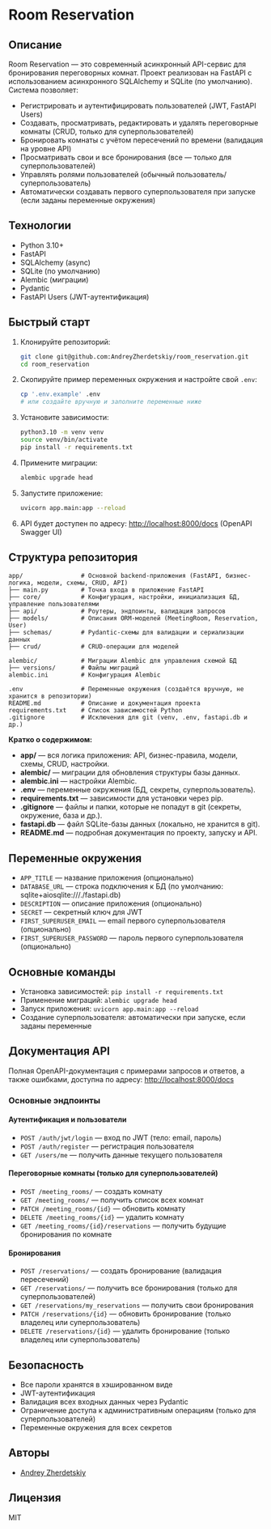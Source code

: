 # Room Reservation

## Описание

Room Reservation — это современный асинхронный API-сервис для бронирования переговорных комнат. Проект реализован на FastAPI с использованием асинхронного SQLAlchemy и SQLite (по умолчанию). Система позволяет:

- Регистрировать и аутентифицировать пользователей (JWT, FastAPI Users)
- Создавать, просматривать, редактировать и удалять переговорные комнаты (CRUD, только для суперпользователей)
- Бронировать комнаты с учётом пересечений по времени (валидация на уровне API)
- Просматривать свои и все бронирования (все — только для суперпользователей)
- Управлять ролями пользователей (обычный пользователь/суперпользователь)
- Автоматически создавать первого суперпользователя при запуске (если заданы переменные окружения)

## Технологии
- Python 3.10+
- FastAPI
- SQLAlchemy (async)
- SQLite (по умолчанию)
- Alembic (миграции)
- Pydantic
- FastAPI Users (JWT-аутентификация)

## Быстрый старт

1. Клонируйте репозиторий:
   ```bash
   git clone git@github.com:AndreyZherdetskiy/room_reservation.git
   cd room_reservation
   ```
2. Скопируйте пример переменных окружения и настройте свой `.env`:
   ```bash
   cp '.env.example' .env
   # или создайте вручную и заполните переменные ниже
   ```
3. Установите зависимости:
   ```bash
   python3.10 -m venv venv
   source venv/bin/activate
   pip install -r requirements.txt
   ```
4. Примените миграции:
   ```bash
   alembic upgrade head
   ```
5. Запустите приложение:
   ```bash
   uvicorn app.main:app --reload
   ```
6. API будет доступен по адресу: [http://localhost:8000/docs](http://localhost:8000/docs) (OpenAPI Swagger UI)

## Структура репозитория

```
app/                # Основной backend-приложения (FastAPI, бизнес-логика, модели, схемы, CRUD, API)
├── main.py         # Точка входа в приложение FastAPI
├── core/           # Конфигурация, настройки, инициализация БД, управление пользователями
├── api/            # Роутеры, эндпоинты, валидация запросов
├── models/         # Описания ORM-моделей (MeetingRoom, Reservation, User)
├── schemas/        # Pydantic-схемы для валидации и сериализации данных
├── crud/           # CRUD-операции для моделей

alembic/            # Миграции Alembic для управления схемой БД
├── versions/       # Файлы миграций
alembic.ini         # Конфигурация Alembic

.env                # Переменные окружения (создаётся вручную, не хранится в репозитории)
README.md           # Описание и документация проекта
requirements.txt    # Список зависимостей Python
.gitignore          # Исключения для git (venv, .env, fastapi.db и др.)
```

**Кратко о содержимом:**
- **app/** — вся логика приложения: API, бизнес-правила, модели, схемы, CRUD, настройки.
- **alembic/** — миграции для обновления структуры базы данных.
- **alembic.ini** — настройки Alembic.
- **.env** — переменные окружения (БД, секреты, суперпользователь).
- **requirements.txt** — зависимости для установки через pip.
- **.gitignore** — файлы и папки, которые не попадут в git (секреты, окружение, база и др.).
- **fastapi.db** — файл SQLite-базы данных (локально, не хранится в git).
- **README.md** — подробная документация по проекту, запуску и API.

## Переменные окружения

- `APP_TITLE` — название приложения (опционально)
- `DATABASE_URL` — строка подключения к БД (по умолчанию: sqlite+aiosqlite:///./fastapi.db)
- `DESCRIPTION` — описание приложения (опционально)
- `SECRET` — секретный ключ для JWT
- `FIRST_SUPERUSER_EMAIL` — email первого суперпользователя (опционально)
- `FIRST_SUPERUSER_PASSWORD` — пароль первого суперпользователя (опционально)

## Основные команды

- Установка зависимостей: `pip install -r requirements.txt`
- Применение миграций: `alembic upgrade head`
- Запуск приложения: `uvicorn app.main:app --reload`
- Создание суперпользователя: автоматически при запуске, если заданы переменные

## Документация API

Полная OpenAPI-документация с примерами запросов и ответов, а также ошибками, доступна по адресу: [http://localhost:8000/docs](http://localhost:8000/docs)

### Основные эндпоинты

#### Аутентификация и пользователи

- `POST /auth/jwt/login` — вход по JWT (тело: email, пароль)
- `POST /auth/register` — регистрация пользователя
- `GET /users/me` — получить данные текущего пользователя

#### Переговорные комнаты (только для суперпользователей)

- `POST /meeting_rooms/` — создать комнату
- `GET /meeting_rooms/` — получить список всех комнат
- `PATCH /meeting_rooms/{id}` — обновить комнату
- `DELETE /meeting_rooms/{id}` — удалить комнату
- `GET /meeting_rooms/{id}/reservations` — получить будущие бронирования по комнате

#### Бронирования

- `POST /reservations/` — создать бронирование (валидация пересечений)
- `GET /reservations/` — получить все бронирования (только для суперпользователей)
- `GET /reservations/my_reservations` — получить свои бронирования
- `PATCH /reservations/{id}` — обновить бронирование (только владелец или суперпользователь)
- `DELETE /reservations/{id}` — удалить бронирование (только владелец или суперпользователь)

## Безопасность

- Все пароли хранятся в хэшированном виде
- JWT-аутентификация
- Валидация всех входных данных через Pydantic
- Ограничение доступа к административным операциям (только для суперпользователей)
- Переменные окружения для всех секретов

## Авторы
- [Andrey Zherdetskiy](https://github.com/AndreyZherdetskiy)

## Лицензия
MIT
